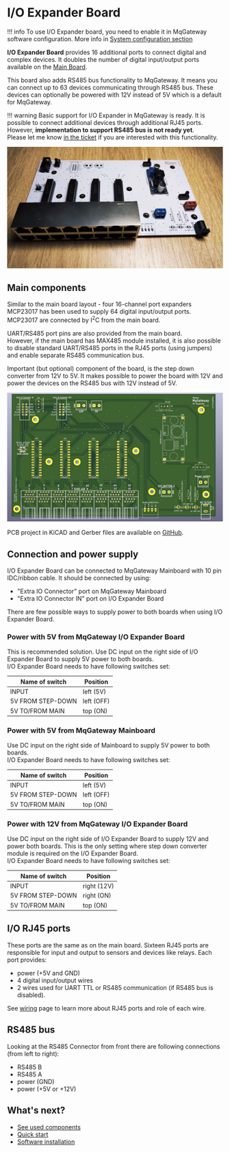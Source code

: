 # I/O Expander Board

!!! info
    To use I/O Expander board, you need to enable it in MqGateway software configuration. 
    More info in [System configuration section](../user-guide/configuration.md#system-configuration)

**I/O Expander Board** provides 16 additional ports to connect digital and complex devices. It doubles the number of digital input/output ports
available on the [Main Board](board-layout.md).

This board also adds RS485 bus functionality to MqGateway. It means you can connect up to 63 devices communicating through RS485 bus.
These devices can optionally be powered with 12V instead of 5V which is a default for MqGateway.

!!! warning
    Basic support for I/O Expander in MqGateway is ready. It is possible to connect additional devices through additional RJ45 ports.
    However, **implementation to support RS485 bus is not ready yet**.     
    Please let me know [in the ticket](https://github.com/aetas/mqgateway/issues/28) if you are interested with this functionality. 


![Expander Board](images/MqGateway_IOExpanderBoard_photo.jpg)


## Main components

Similar to the main board layout - four 16-channel port expanders MCP23017 has been used to supply 64 digital input/output ports. 
MCP23017 are connected by I<sup>2</sup>C from the main board.

UART/RS485 port pins are also provided from the main board.  
However, if the main board has MAX485 module installed, it is also possible to disable standard UART/RS485 ports in the RJ45 ports (using jumpers)
and enable separate RS485 communication bus.

Important (but optional) component of the board, is the step down converter from 12V to 5V. It makes possible to power the board with 12V and power 
the devices on the RS485 bus with 12V instead of 5V.   

![Expander Board](images/MqGateway_IOExpanderBoard_render.jpg)

PCB project in KiCAD and Gerber files are available on [GitHub](https://github.com/aetas/MqGateway-PCB).

## Connection and power supply

I/O Expander Board can be connected to MqGateway Mainboard with 10 pin IDC/ribbon cable. It should be connected by using:

- "Extra IO Connector" port on MqGateway Mainboard
- "Extra IO Connector IN" port on I/O Expander Board

There are few possible ways to supply power to both boards when using I/O Expander Board.

### Power with 5V from MqGateway I/O Expander Board

This is recommended solution. Use DC input on the right side of I/O Expander Board to supply 5V power to both boards.  
I/O Expander Board needs to have following switches set:

| Name of switch    | Position   |
|-------------------|------------|
| INPUT             | left (5V)  |
| 5V FROM STEP-DOWN | left (OFF) |
| 5V TO/FROM MAIN   | top (ON)   |


### Power with 5V from MqGateway Mainboard

Use DC input on the right side of Mainboard to supply 5V power to both boards.  
I/O Expander Board needs to have following switches set:

| Name of switch    | Position   |
|-------------------|------------|
| INPUT             | left (5V)  |
| 5V FROM STEP-DOWN | left (OFF) |
| 5V TO/FROM MAIN   | top (ON)   |

### Power with 12V from MqGateway I/O Expander Board

Use DC input on the right side of I/O Expander Board to supply 12V and power both boards.
This is the only setting where step down converter module  is required on the I/O Expander Board.  
I/O Expander Board needs to have following switches set:

| Name of switch    | Position    |
|-------------------|-------------|
| INPUT             | right (12V) |
| 5V FROM STEP-DOWN | right (ON)  |
| 5V TO/FROM MAIN   | top (ON)    |



## I/O RJ45 ports

These ports are the same as on the main board.
Sixteen RJ45 ports are responsible for input and output to sensors and devices like relays. Each port provides:

- power (+5V and GND)
- 4 digital input/output wires
- 2 wires used for UART TTL or RS485 communication (if RS485 bus is disabled).

See [wiring](wiring.md) page to learn more about RJ45 ports and role of each wire.

## RS485 bus

Looking at the RS485 Connector from front there are following connections (from left to right):

- RS485 B
- RS485 A
- power (GND)
- power (+5V or +12V)

## What's next?

- [See used components](bill-of-materials.md)
- [Quick start](../user-guide/quick-start.md)
- [Software installation](../user-guide/installation.md)